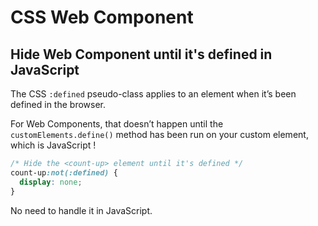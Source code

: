 # CSS Web Component

## Hide Web Component until it's defined in JavaScript

The CSS `:defined` pseudo-class applies to an element when it’s been defined in the browser.

For Web Components, that doesn’t happen until the `customElements.define()` method has been run on your custom element, which is JavaScript !

```css
/* Hide the <count-up> element until it's defined */
count-up:not(:defined) {
  display: none;
}
```

No need to handle it in JavaScript.
